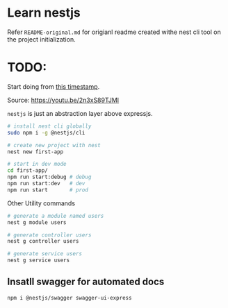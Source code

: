 # Learn nestjs

Refer `README-original.md` for origianl readme created withe nest cli tool on the project initialization.

# TODO:

Start doing from [this timestamp](https://youtu.be/2n3xS89TJMI?t=2219).

Source: https://youtu.be/2n3xS89TJMI

`nestjs` is just an abstraction layer above expressjs.

```bash
# install nest cli globally
sudo npm i -g @nestjs/cli

# create new project with nest
nest new first-app

# start in dev mode
cd first-app/
npm run start:debug # debug
npm run start:dev 	# dev
npm run start 		# prod
```

Other Utility commands

```bash
# generate a module named users
nest g module users

# generate controller users
nest g controller users

# generate service users
nest g service users
```

## Insatll swagger for automated docs

```bash
npm i @nestjs/swagger swagger-ui-express
```
